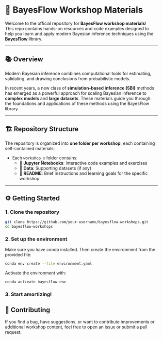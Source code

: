 # 🧠 BayesFlow Workshop Materials

Welcome to the official repository for **BayesFlow workshop materials**!  
This repo contains hands-on resources and code examples designed to help you learn and apply modern Bayesian inference techniques using the **[BayesFlow](https://github.com/bayesflow-org/bayesflow)** library.

---

## 📚 Overview

Modern Bayesian inference combines computational tools for estimating, validating, and drawing conclusions from probabilistic models.

In recent years, a new class of **simulation-based inference (SBI)** methods has emerged as a powerful approach for scaling Bayesian inference to **complex models** and **large datasets**. These materials guide you through the foundations and applications of these methods using the BayesFlow library.

---

## 🏗️ Repository Structure

The repository is organized into **one folder per workshop**, each containing self-contained materials:


- Each `workshop_x` folder contains:
  - 📓 **Jupyter Notebooks**: Interactive code examples and exercises  
  - 📁 **Data**: Supporting datasets (if any)  
  - 📄 **README**: Brief instructions and learning goals for the specific workshop

---

## ⚙️ Getting Started

### 1. Clone the repository

```bash
git clone https://github.com/your-username/bayesflow-workshops.git
cd bayesflow-workshops
```

### 2. Set up the environment
Make sure you have conda installed. Then create the environment from the provided file:

```bash
conda env create --file environment.yaml
```

Activate the environment with:

```bash
conda activate bayesflow-env
```

### 3. Start amortizing!

## 🤝 Contributing
If you find a bug, have suggestions, or want to contribute improvements or additional workshop content, feel free to open an issue or submit a pull request.

